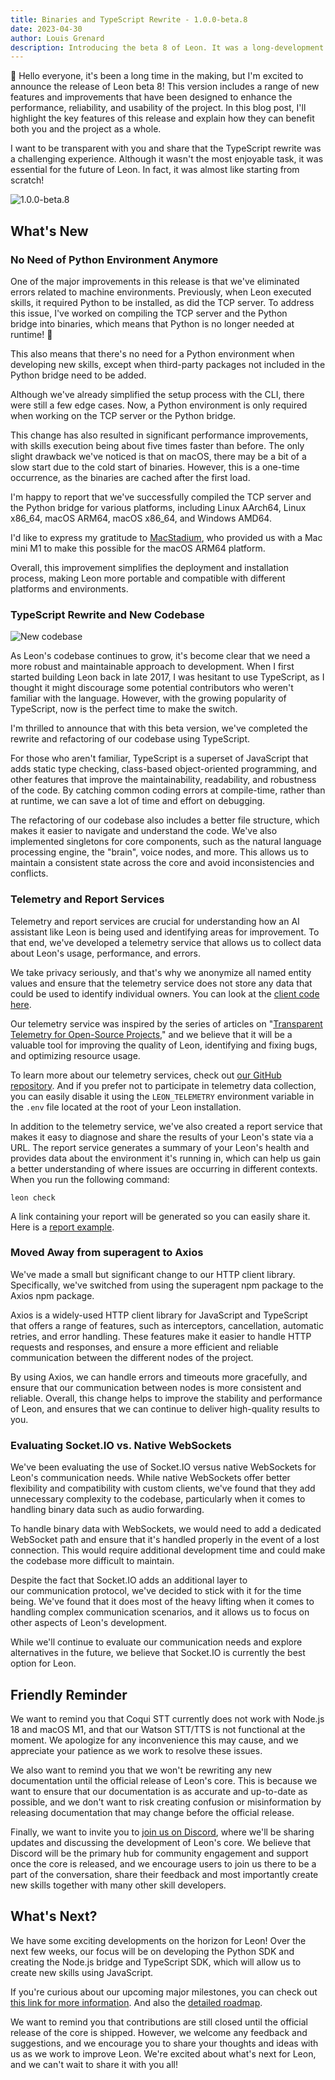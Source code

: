 ```yaml
---
title: Binaries and TypeScript Rewrite - 1.0.0-beta.8
date: 2023-04-30
author: Louis Grenard
description: Introducing the beta 8 of Leon. It was a long-development release but definitely worth it!
---
```


👋 Hello everyone, it's been a long time in the making, but I'm excited to announce the release of Leon beta 8! This version includes a range of new features and improvements that have been designed to enhance the performance, reliability, and usability of the project. In this blog post, I'll highlight the key features of this release and explain how they can benefit both you and the project as a whole.

I want to be transparent with you and share that the TypeScript rewrite was a challenging experience. Although it wasn't the most enjoyable task, it was essential for the future of Leon. In fact, it was almost like starting from scratch!

![1.0.0-beta.8](beta-8.png?v=1)

## What's New

### No Need of Python Environment Anymore

One of the major improvements in this release is that we've eliminated errors related to machine environments. Previously, when Leon executed skills, it required Python to be installed, as did the TCP server. To address this issue, I've worked on compiling the TCP server and the Python bridge into binaries, which means that Python is no longer needed at runtime! 🎉

This also means that there's no need for a Python environment when developing new skills, except when third-party packages not included in the Python bridge need to be added.

Although we've already simplified the setup process with the CLI, there were still a few edge cases. Now, a Python environment is only required when working on the TCP server or the Python bridge.

This change has also resulted in significant performance improvements, with skills execution being about five times faster than before. The only slight drawback we've noticed is that on macOS, there may be a bit of a slow start due to the cold start of binaries. However, this is a one-time occurrence, as the binaries are cached after the first load.

I'm happy to report that we've successfully compiled the TCP server and the Python bridge for various platforms, including Linux AArch64, Linux x86_64, macOS ARM64, macOS x86_64, and Windows AMD64.

I'd like to express my gratitude to [MacStadium](https://www.macstadium.com/), who provided us with a Mac mini M1 to make this possible for the macOS ARM64 platform.

Overall, this improvement simplifies the deployment and installation process, making Leon more portable and compatible with different platforms and environments.

### TypeScript Rewrite and New Codebase

![New codebase](new-codebase.png?v=1)

As Leon's codebase continues to grow, it's become clear that we need a more robust and maintainable approach to development. When I first started building Leon back in late 2017, I was hesitant to use TypeScript, as I thought it might discourage some potential contributors who weren't familiar with the language. However, with the growing popularity of TypeScript, now is the perfect time to make the switch.

I'm thrilled to announce that with this beta version, we've completed the rewrite and refactoring of our codebase using TypeScript.

For those who aren't familiar, TypeScript is a superset of JavaScript that adds static type checking, class-based object-oriented programming, and other features that improve the maintainability, readability, and robustness of the code. By catching common coding errors at compile-time, rather than at runtime, we can save a lot of time and effort on debugging.

The refactoring of our codebase also includes a better file structure, which makes it easier to navigate and understand the code. We've also implemented singletons for core components, such as the natural language processing engine, the "brain", voice nodes, and more. This allows us to maintain a consistent state across the core and avoid inconsistencies and conflicts.

### Telemetry and Report Services

Telemetry and report services are crucial for understanding how an AI assistant like Leon is being used and identifying areas for improvement. To that end, we've developed a telemetry service that allows us to collect data about Leon's usage, performance, and errors.

We take privacy seriously, and that's why we anonymize all named entity values and ensure that the telemetry service does not store any data that could be used to identify individual owners. You can look at the [client code here](https://github.com/leon-ai/leon/blob/develop/server/src/telemetry.ts).

Our telemetry service was inspired by the series of articles on "[Transparent Telemetry for Open-Source Projects](https://research.swtch.com/telemetry-intro)," and we believe that it will be a valuable tool for improving the quality of Leon, identifying and fixing bugs, and optimizing resource usage.

To learn more about our telemetry services, check out [our GitHub repository](https://github.com/leon-ai/telemetry). And if you prefer not to participate in telemetry data collection, you can easily disable it using the `LEON_TELEMETRY` environment variable in the `.env` file located at the root of your Leon installation.

In addition to the telemetry service, we've also created a report service that makes it easy to diagnose and share the results of your Leon's state via a URL. The report service generates a summary of your Leon's health and provides data about the environment it's running in, which can help us gain a better understanding of where issues are occurring in different contexts.
When you run the following command:
```shell
leon check
```
A link containing your report will be generated so you can easily share it. Here is a [report example](https://report.getleon.ai/raw/hosituyeho).

### Moved Away from superagent to Axios

We've made a small but significant change to our HTTP client library. Specifically, we've switched from using the superagent npm package to the Axios npm package.

Axios is a widely-used HTTP client library for JavaScript and TypeScript that offers a range of features, such as interceptors, cancellation, automatic retries, and error handling. These features make it easier to handle HTTP requests and responses, and ensure a more efficient and reliable communication between the different nodes of the project.

By using Axios, we can handle errors and timeouts more gracefully, and ensure that our communication between nodes is more consistent and reliable. Overall, this change helps to improve the stability and performance of Leon, and ensures that we can continue to deliver high-quality results to you.

### Evaluating Socket.IO vs. Native WebSockets

We've been evaluating the use of Socket.IO versus native WebSockets for Leon's communication needs. While native WebSockets offer better flexibility and compatibility with custom clients, we've found that they add unnecessary complexity to the codebase, particularly when it comes to handling binary data such as audio forwarding.

To handle binary data with WebSockets, we would need to add a dedicated WebSocket path and ensure that it's handled properly in the event of a lost connection. This would require additional development time and could make the codebase more difficult to maintain.

Despite the fact that Socket.IO adds an additional layer to our communication protocol, we've decided to stick with it for the time being. We've found that it does most of the heavy lifting when it comes to handling complex communication scenarios, and it allows us to focus on other aspects of Leon's development.

While we'll continue to evaluate our communication needs and explore alternatives in the future, we believe that Socket.IO is currently the best option for Leon.

## Friendly Reminder

We want to remind you that Coqui STT currently does not work with Node.js 18 and macOS M1, and that our Watson STT/TTS is not functional at the moment. We apologize for any inconvenience this may cause, and we appreciate your patience as we work to resolve these issues.

We also want to remind you that we won't be rewriting any new documentation until the official release of Leon's core. This is because we want to ensure that our documentation is as accurate and up-to-date as possible, and we don't want to risk creating confusion or misinformation by releasing documentation that may change before the official release.

Finally, we want to invite you to [join us on Discord](https://discord.gg/MNQqqKg), where we'll be sharing updates and discussing the development of Leon's core. We believe that Discord will be the primary hub for community engagement and support once the core is released, and we encourage users to join us there to be a part of the conversation, share their feedback and most importantly create new skills together with many other skill developers.

## What's Next?

We have some exciting developments on the horizon for Leon! Over the next few weeks, our focus will be on developing the Python SDK and creating the Node.js bridge and TypeScript SDK, which will allow us to create new skills using JavaScript.

If you're curious about our upcoming major milestones, you can check out [this link for more information](https://blog.getleon.ai/a-much-better-nlp-and-future-1-0-0-beta-7/#2-python-sdk). And also the [detailed roadmap](http://roadmap.getleon.ai/).

We want to remind you that contributions are still closed until the official release of the core is shipped. However, we welcome any feedback and suggestions, and we encourage you to share your thoughts and ideas with us as we work to improve Leon. We're excited about what's next for Leon, and we can't wait to share it with you all!